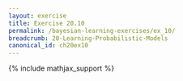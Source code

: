 ```yaml
---
layout: exercise
title: Exercise 20.10
permalink: /bayesian-learning-exercises/ex_10/
breadcrumb: 20-Learning-Probabilistic-Models
canonical_id: ch20ex10
---
```


{% include mathjax_support %}
